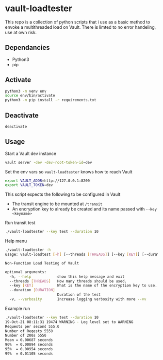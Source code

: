 # vault-loadtester
This repo is a collection of python scripts that i use as a basic method to envoke a multithreaded load on Vault. There is limted to no error handeling, use at own risk.

## Dependancies
- Python3
- pip

## Activate
```bash
python3 -m venv env
source env/bin/activate
python3 -m pip install -r requirements.txt
```

## Deactivate
```bash
deactivate
```

## Usage
Start a Vault dev instance
```bash
vault server -dev -dev-root-token-id=dev
```

Set the env vars so `vault-loadtester` knows how to reach Vault
```bash
export VAULT_ADDR=http://127.0.0.1:8200
export VAULT_TOKEN=dev
```

This script expects the following to be configured in Vault
- The transit engine to be mounted at `/transit`
- An encryption key to already be created and its name passed with `--key <keyname>`

Run transit test
```bash
./vault-loadtester --key test --duration 10
```

Help menu
```bash
./vault-loadtester -h
usage: vault-loadtest [-h] [--threads [THREADS]] [--key [KEY]] [--duration [DURATION]] [-v]

Non-Function Load Testing of Vault

optional arguments:
  -h, --help            show this help message and exit
  --threads [THREADS]   How many threads should be used.
  --key [KEY]           What is the name of the encryption key to use.
  --duration [DURATION]
                        Duration of the test
  -v, --verbosity       Increase logging verbosity with more --vv
```

Example run
```bash
./vault-loadtester --key test --duration 10
19-Oct-21 08:11:31 19474 WARNING - Log level set to WARNING
Requests per second 555.0
Number of Reqests 5550
Number of 200s 5550
Mean = 0.00687 seconds
90%  = 0.00894 seconds
95%  = 0.00954 seconds
99%  = 0.01105 seconds
```

